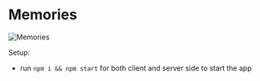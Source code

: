 # Memories

![Memories](https://i.ibb.co/Z8Y0CJv/Screenshot-2020-10-30-at-11-10-04.png)



Setup:
- run ```npm i && npm start``` for both client and server side to start the app
